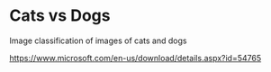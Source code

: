 # Cats vs Dogs
Image classification of images of cats and dogs


https://www.microsoft.com/en-us/download/details.aspx?id=54765
